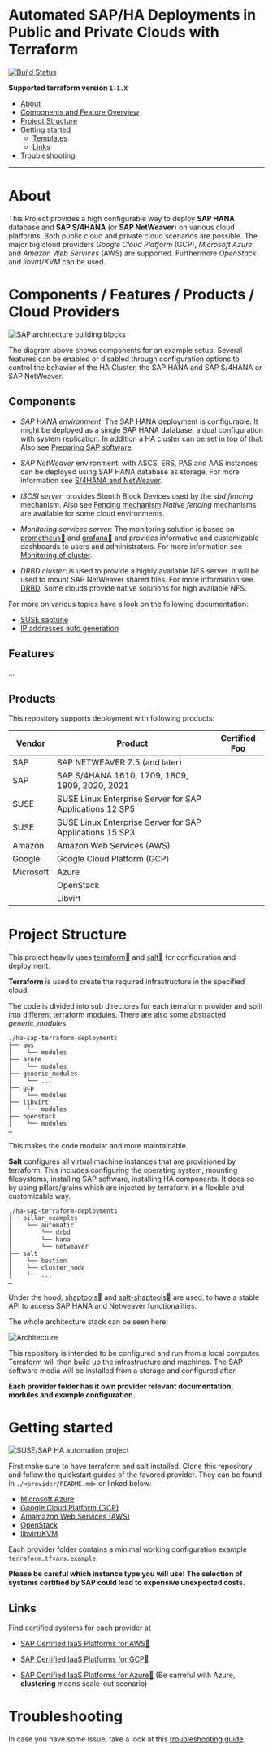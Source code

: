 # Automated SAP/HA Deployments in Public and Private Clouds with Terraform

[![Build Status](https://github.com/SUSE/ha-sap-terraform-deployments/workflows/CI%20tests/badge.svg)](https://github.com/SUSE/ha-sap-terraform-deployments/actions)

**Supported terraform version  `1.1.X`**

* [About](#about)
* [Components and Feature Overview](#components-and-feature-overview)
* [Project Structure](#project-structure)
* [Getting started](#getting-started)
   * [Templates](#templates)
   * [Links](#links)
* [Troubleshooting](#troubleshooting)

___

# About

This Project provides a high configurable way to deploy **SAP HANA**
database and **SAP S/4HANA** (or **SAP NetWeaver**) on various
cloud platforms. Both public cloud and private cloud scenarios are
possible. The major big cloud providers _Google Cloud Platform_
(GCP), _Microsoft Azure_, and _Amazon Web Services_ (AWS) are
supported.  Furthermore _OpenStack_ and _libvirt/KVM_ can be used.


# Components / Features / Products / Cloud Providers

![SAP architecture building blocks](doc/sap-architecture-building-blocks.png)

The diagram above shows components for an example setup. Several
features can be enabled or disabled through configuration options to
control the behavior of the HA Cluster, the SAP HANA and SAP S/4HANA
or SAP NetWeaver.

## Components

 - _SAP HANA environment_: The SAP HANA deployment is configurable. It
   might be deployed as a single SAP HANA database, a dual
   configuration with system replication. In addition a HA cluster can
   be set in top of that. Also see [Preparing SAP software](doc/sap_software.md)

 - _SAP NetWeaver_ environment: with ASCS, ERS, PAS and AAS instances
   can be deployed using SAP HANA database as storage. For more
   information see [S/4HANA and NetWeaver](doc/netweaver.md).

 - _ISCSI server_: provides Stonith Block Devices used by the
   _sbd fencing_ mechanism. Also see [Fencing mechanism](doc/fencing.md)
   _Native fencing_ mechanisms are available for some cloud environments.

 - _Monitoring services server_: The monitoring solution is based on
   [prometheus🔗](https://prometheus.io) and
   [grafana🔗](https://grafana.com/) and provides informative and
   customizable dashboards to users and administrators. For
   more information see [Monitoring of cluster](doc/monitoring.md).

 - _DRBD cluster_: is used to provide a highly available NFS server.
   It will be used to mount SAP NetWeaver shared files. For more
   information see [DRBD](doc/drbd.md).
   Some clouds provide native solutions for high available NFS.

For more on various topics have a look on the following documentation:

   - [SUSE saptune](doc/saptune.md)
   - [IP addresses auto generation](doc/ip_autogeneration.md)

## Features

  …

## Products

This repository supports deployment with following products:

| Vendor    | Product                                                  | Certified Foo
| --------- | -------------------------------------------------------- | -------------
| SAP       | SAP NETWEAVER 7.5 (and later)                            |
| SAP       | SAP S/4HANA 1610, 1709, 1809, 1909, 2020, 2021           |
| SUSE      | SUSE Linux Enterprise Server for SAP Applications 12 SP5 |
| SUSE      | SUSE Linux Enterprise Server for SAP Applications 15 SP3 |
| Amazon    | Amazon Web Services (AWS)                                |
| Google    | Google Cloud Platform (GCP)                              |
| Microsoft | Azure                                                    |
|           | OpenStack                                                |
|           | Libvirt                                                  |


# Project Structure

This project heavily uses [terraform🔗](https://www.terraform.io/) and
[salt🔗](https://www.saltstack.com/) for configuration and deployment.

**Terraform** is used to create the required infrastructure in the specified cloud.

The code is divided into sub directores for each terraform provider and 
split into different terraform modules. There are also some abstracted _generic_modules_

```
./ha-sap-terraform-deployments
├── aws
│    └── modules
├── azure
│    └── modules
├── generic_modules
│    └── ...
├── gcp
│    └── modules
├── libvirt
│    └── modules
├── openstack
│    └── modules
…
```

This makes the code modular and more maintainable.

**Salt** configures all virtual machine instances that are provisioned by terraform.
This includes configuring the operating system, mounting filesystems,
installing SAP software, installing HA components.
It does so by using pillars/grains which are injected by terraform
in a flexible and customizable way.

```
./ha-sap-terraform-deployments
├── pillar_examples
│    └── automatic
│        └── drbd
│        └── hana
│        └── netweaver
├── salt
│    └── bastion
│    └── cluster_node
│    └── ...
…
```

Under the hood, [shaptools🔗](https://github.com/SUSE/shaptools) and [salt-shaptools🔗](https://github.com/SUSE/salt-shaptools) are used, to have a stable API to access
SAP HANA and Netweaver functionalities.

The whole architecture stack can be seen here:

![Architecture](doc/project-architecture.png)


This repository is intended to be configured and run from a local
computer. Terraform will then build up the infrastructure and
machines. The SAP software media will be installed from a storage and
configured after.


**Each provider folder has it own provider relevant documentation,**
**modules and example configuration.**


# Getting started 

![SUSE/SAP HA automation project](doc/suse-sap-ha-automation-project.png)

First make sure to have terraform and salt installed. Clone this
repository and follow the quickstart guides of the favored provider.
They can be found in `./<provider/README.md>` or linked below:

  - [Microsoft Azure](azure/README.md#quickstart)
  - [Google Cloud Platform (GCP)](gcpazure/README.md#quickstart)
  - [Amamazon Web Services (AWS)](aws/README.md#quickstart)
  - [OpenStack](openstackaws/README.md#quickstart)
  - [libvirt/KVM](libvirtaws/README.md#quickstart)

Each provider folder contains a minimal working configuration example
`terraform.tfvars.example`.

**Please be careful which instance type you will use! The selection of
systems certified by SAP could lead to expensive unexpected costs.**


## Links

Find certified systems for each provider at 

 - [SAP Certified IaaS Platforms for AWS🔗](https://www.sap.com/dmc/exp/2014-09-02-hana-hardware/enEN/iaas.html#categories=Amazon%20Web%20Services)

 - [SAP Certified IaaS Platforms for GCP🔗](https://www.sap.com/dmc/exp/2014-09-02-hana-hardware/enEN/iaas.html#categories=Google%20Cloud%20Platform)

 - [SAP Certified IaaS Platforms for Azure🔗](https://www.sap.com/dmc/exp/2014-09-02-hana-hardware/enEN/iaas.html#categories=Microsoft%20Azure) (Be carreful with Azure, **clustering** means scale-out scenario)


# Troubleshooting

In case you have some issue, take a look at this [troubleshooting guide](doc/troubleshooting.md).

